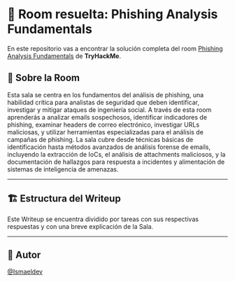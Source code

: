 # 🚪 Room resuelta: Phishing Analysis Fundamentals
En este repositorio vas a encontrar la solución completa del room [Phishing Analysis Fundamentals](https://tryhackme.com/room/phishingemails1tryoe) de **TryHackMe**.

## 📝 Sobre la Room
Esta sala se centra en los fundamentos del análisis de phishing, una habilidad crítica para analistas de seguridad que deben identificar, investigar y mitigar ataques de ingeniería social. A través de esta room aprenderás a analizar emails sospechosos, identificar indicadores de phishing, examinar headers de correo electrónico, investigar URLs maliciosas, y utilizar herramientas especializadas para el análisis de campañas de phishing. La sala cubre desde técnicas básicas de identificación hasta métodos avanzados de análisis forense de emails, incluyendo la extracción de IoCs, el análisis de attachments maliciosos, y la documentación de hallazgos para respuesta a incidentes y alimentación de sistemas de inteligencia de amenazas.

---

## 🏗️ Estructura del Writeup
Este Writeup se encuentra dividido por tareas con sus respectivas respuestas y con una breve explicación de la Sala.

---

## 🥷 Autor
[@Ismaeldev](https://www.ismaeldev.com/)